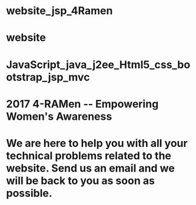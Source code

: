 # website_jsp_4Ramen
# website 
# JavaScript_java_j2ee_Html5_css_bootstrap_jsp_mvc
# 2017 4-RAMen -- Empowering Women's Awareness
# We are here to help you with all your technical problems related to the website. Send us an email and we will be back to you as soon as possible.
